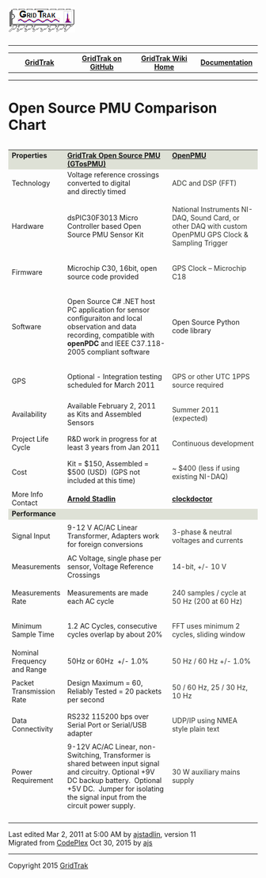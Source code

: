 <html lang="en">
<head>
</head>
<body>
<!--HtmlToGmd.Body-->
<div id="NavigationMenu">
<h1><a href="https://github.com/ajstadlin/GridTrak/blob/master/Documentation/wiki/GridTrak_Home.md">
<img src="https://github.com/ajstadlin/GridTrak/blob/master/Documentation/wiki/GridTrak_Logo.png" alt="Open Source SynchroPhasor PMU" /></a></h1>
<hr />
<table style="width: 100%; border-collapse: collapse; border: 0px solid gray;">
<tr>
<td style="width: 25%; text-align:center;"><b><a href="http://www.gridtrak.com">GridTrak</a></b></td>
<td style="width: 25%; text-align:center;"><b><a href="https://github.com/ajstadlin/GridTrak">GridTrak on GitHub</a></b></td>
<td style="width: 25%; text-align:center;"><b><a href="https://github.com/ajstadlin/GridTrak/blob/master/Documentation/wiki/GridTrak_Home.md">GridTrak Wiki Home</a></b></td>
<td style="width: 25%; text-align:center;"><b><a href="https://github.com/ajstadlin/GridTrak/blob/master/Documentation/wiki/GridTrak_Documentation_Home.md">Documentation</a></b></td>
</tr>
</table>
</div>
<hr />
<!--/HtmlToGmd.Body-->
<div class="WikiContent">
<div class="wikidoc">
<h1>Open Source PMU Comparison Chart</h1>
<table border="0" align="left" style="width:100%">
<tbody>
<tr valign="top" style="background-color:#dee1d6">
<td valign="top" style="width:16%"><strong>Properties</strong></td>
<td valign="top" style="width:42%"><strong><a href="http://gtospmu.codeplex.com/wikipage?title=GridTrak%20Open%20Source%20PMU%20%28GTosPMU%29&referringTitle=Home">GridTrak Open Source PMU (GTosPMU)</a></strong></td>
<td><strong><a href="http://openpmu.sourceforge.net">OpenPMU</a></strong></td>
</tr>
<tr>
<td>Technology</td>
<td>Voltage reference crossings converted to digital and&nbsp;directly timed</td>
<td><span style="color:#30332d"><span style="color:#30332d"><span style="color:#30332d"><span>
<p>ADC and DSP (FFT)</p>
</span></span></span></span></td>
</tr>
<tr>
<td>Hardware</td>
<td>dsPIC30F3013 Micro Controller based Open Source PMU Sensor Kit</td>
<td><span style="color:#30332d"><span style="color:#30332d"><span style="color:#30332d"><span>
<p>National Instruments NI-DAQ, Sound Card, or other DAQ with custom OpenPMU GPS Clock &amp; Sampling Trigger</p>
</span></span></span></span></td>
</tr>
<tr>
<td>Firmware</td>
<td>
<p>Microchip C30, 16bit, open source code provided</p>
</td>
<td><span style="color:#30332d"><span style="color:#30332d"><span style="color:#30332d"><span>
<p>GPS Clock &ndash; Microchip C18</p>
</span></span></span></span></td>
</tr>
<tr>
<td>Software</td>
<td>
<p>Open Source C# .NET host PC application for sensor configuraiton and local observation and data recording, compatible with
<strong>openPDC</strong> and IEEE C37.118-2005 compliant software</p>
</td>
<td>Open Source Python code library</td>
</tr>
<tr>
<td>GPS</td>
<td>Optional - Integration testing scheduled for March 2011</td>
<td><span style="color:#30332d"><span style="color:#30332d"><span style="color:#30332d"><span>
<p>GPS or other UTC 1PPS source required</p>
</span></span></span></span></td>
</tr>
<tr>
<td>Availability</td>
<td>Available February 2,&nbsp;2011 as Kits and Assembled Sensors</td>
<td><span style="color:#30332d"><span style="color:#30332d"><span style="color:#30332d"><span>
<p>Summer 2011 (expected)</p>
</span></span></span></span></td>
</tr>
<tr>
<td>Project Life Cycle</td>
<td>R&amp;D work in progress for at least 3 years from Jan 2011</td>
<td><span style="color:#30332d"><span style="color:#30332d"><span style="color:#30332d"><span>
<p>Continuous development</p>
</span></span></span></span></td>
</tr>
<tr>
<td>Cost</td>
<td>Kit = $150, Assembled = $500 (USD)&nbsp; (GPS not included at this time)</td>
<td><span style="color:#30332d"><span style="color:#30332d"><span style="color:#30332d"><span>
<p>~ $400 (less if using existing NI-DAQ)</p>
</span></span></span></span></td>
</tr>
<tr>
<td>More Info Contact</td>
<td><a href="https://github.com/ajstadlin/GridTrak/blob/master/Documentation/wiki/Contributors/ajstadlin.md"><strong>Arnold Stadlin</strong></a></td>
<td><a href="http://www.codeplex.com/site/users/view/clockdoctor"><strong>clockdoctor</strong></a></td>
</tr>
<tr valign="top" style="background-color:#dee1d6">
<td><strong>Performance</strong></td>
<td>&nbsp;</td>
<td>&nbsp;</td>
</tr>
<tr>
<td>Signal Input</td>
<td>9-12 V AC/AC Linear Transformer, Adapters work for foreign conversions</td>
<td><span style="color:#30332d"><span style="color:#30332d"><span style="color:#30332d"><span>
<p>3-phase &amp; neutral voltages and currents</p>
</span></span></span></span></td>
</tr>
<tr>
<td>Measurements</td>
<td>AC Voltage, single phase per sensor, Voltage Reference Crossings</td>
<td><span style="color:#30332d"><span style="color:#30332d"><span style="color:#30332d"><span>
<p>14-bit, &#43;/- 10 V</p>
</span></span></span></span></td>
</tr>
<tr>
<td>Measurements Rate</td>
<td>Measurements are made each AC cycle</td>
<td><span style="color:#30332d"><span style="color:#30332d"><span style="color:#30332d"><span>
<p>240 samples / cycle at 50 Hz (200 at 60 Hz)</p>
</span></span></span></span></td>
</tr>
<tr>
<td>Minimum Sample Time</td>
<td>1.2 AC Cycles, consecutive cycles overlap by about 20%</td>
<td><span style="color:#30332d"><span style="color:#30332d"><span style="color:#30332d"><span>
<p>FFT uses minimum 2 cycles, sliding window</p>
</span></span></span></span></td>
</tr>
<tr>
<td>Nominal Frequency and Range</td>
<td>50Hz&nbsp;or 60Hz&nbsp; &#43;/- 1.0%</td>
<td><span style="color:#30332d"><span style="color:#30332d"><span style="color:#30332d"><span>
<p>50 Hz / 60 Hz &#43;/- 1.0%</p>
</span></span></span></span></td>
</tr>
<tr>
<td>Packet Transmission Rate</td>
<td>Design Maximum = 60,&nbsp; Reliably Tested = 20 packets per second</td>
<td><span style="color:#30332d"><span style="color:#30332d"><span style="color:#30332d"><span>
<p>50 / 60 Hz, 25 / 30 Hz, 10 Hz</p>
</span></span></span></span></td>
</tr>
<tr>
<td>Data Connectivity</td>
<td>RS232 115200 bps over Serial Port or Serial/USB adapter</td>
<td><span style="color:#30332d"><span style="color:#30332d"><span style="color:#30332d"><span>
<p>UDP/IP using NMEA style plain text</p>
</span></span></span></span></td>
</tr>
<tr>
<td>Power Requirement</td>
<td>9-12V AC/AC Linear, non-Switching,&nbsp;Transformer is shared between&nbsp;input signal and circuitry. Optional &#43;9V DC&nbsp;backup battery.&nbsp;&nbsp;Optional &#43;5V DC.&nbsp;&nbsp;Jumper for isolating the signal input from the circuit power supply.</td>
<td><span style="color:#30332d"><span style="color:#30332d"><span style="color:#30332d"><span>
<p>30 W auxiliary mains supply</p>
</span></span></span></span></td>
</tr>
<tr>
<td>&nbsp;</td>
<td>&nbsp;</td>
<td>&nbsp;</td>
</tr>
</tbody>
</table>
</div>
</div>

<div class="footer">
<hr />
Last edited <span class="smartDate" title="3/2/2011 5:00:05 AM" LocalTimeTicks="1299070805">Mar 2, 2011 at 5:00 AM</span> by <a id="wikiEditByLink" href="https://github.com/ajstadlin/GridTrak/blob/master/Documentation/wiki/Contributors/ajstadlin.md">ajstadlin</a>, version 11<br />
<!--HtmlToGmd.Migration-->Migrated from <a href="http://gtospmu.codeplex.com/wikipage?title=Open%20Source%20PMU%20Comparison">CodePlex</a> Oct 30, 2015 by <a href="https://github.com/ajstadlin/GridTrak/blob/master/Documentation/wiki/Contributors/ajstadlin.md">ajs</a><!--/HtmlToGmd.Migration-->
</div>

<!--HtmlToGmd.Foot-->
<div id="copyright">
<hr />
Copyright 2015 <a href="http://www.gridtrak.com">GridTrak</a>
</div>
<!--/HtmlToGmd.Foot-->
</body>
</html>